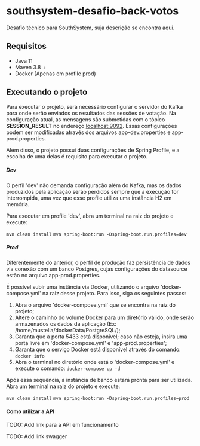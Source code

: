 # southsystem-desafio-back-votos
Desafio técnico para SouthSystem, suja descrição se encontra [aqui](DESCRICAO.md).

## Requisitos

- Java 11
- Maven 3.8 +
- Docker (Apenas em profile prod)

## Executando o projeto

Para executar o projeto, será necessário configurar o servidor do Kafka para onde serão enviados os resultados das sessões de votação. Na configuração atual, as mensagens são submetidas com o tópico **SESSION_RESULT** no endereço [localhost:9092](localhost:9092). Essas configurações podem ser modificadas através dos arquivos app-dev.properties e app-prod.properties.

Além disso, o projeto possui duas configurações de Spring Profile, e a escolha de uma delas é requisito para executar o projeto.

##### Dev

O perfil 'dev' não demanda configuração além do Kafka, mas os dados produzidos pela aplicação serão perdidos sempre que a execução for interrompida, uma vez que esse profile utiliza uma instância H2 em memória.

Para executar em profile 'dev', abra um terminal na raiz do projeto e execute: 

`mvn clean install`
`mvn spring-boot:run -Dspring-boot.run.profiles=dev`

##### Prod

Diferentemente do anterior, o perfil de produção faz persistência de dados via conexão com um banco Postgres, cujas configurações do datasource estão no arquivo app-prod.properties.

É possível subir uma instância via Docker, utilizando o arquivo 'docker-compose.yml' na raiz desse projeto. Para isso, siga os seguintes passos: 


1. Abra o arquivo 'docker-compose.yml' que se encontra na raiz do projeto;
2. Altere o caminho do volume Docker para um diretório válido, onde serão armazenados os dados da aplicação (Ex: /home/mustella/dockerData/PostgreSQL/);
3. Garanta que a porta 5433 está disponível; caso não esteja, insira uma porta livre em 'docker-compose.yml' e 'app-prod.properties';
4. Garanta que o serviço Docker está disponível através do comando: `docker info`
5. Abra o terminal no diretório onde está o 'docker-compose.yml' e execute o comando: `docker-compose up -d`

Após essa sequência, a instância de banco estará pronta para ser utilizada. Abra um terminal na raiz do projeto e execute:

`mvn clean install`
`mvn spring-boot:run -Dspring-boot.run.profiles=prod`

#### Como utilizar a API

TODO: Add link para a API em funcionamento

TODO: Add link swagger